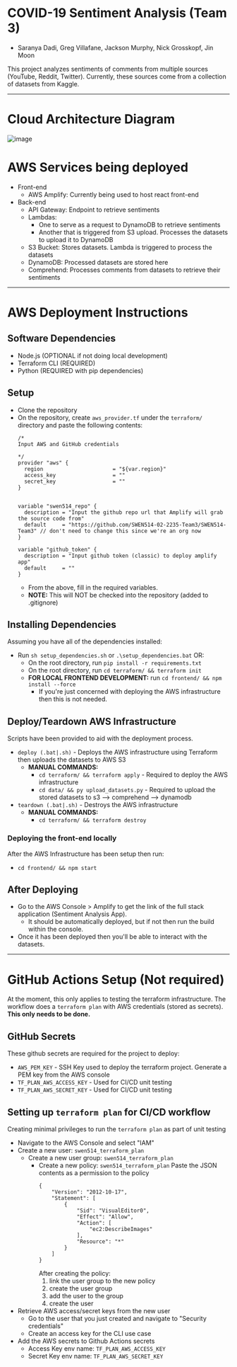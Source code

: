 # COVID-19 Sentiment Analysis (Team 3)
- Saranya Dadi, Greg Villafane, Jackson Murphy, Nick Grosskopf, Jin Moon

This project analyzes sentiments of comments from multiple sources (YouTube, Reddit, Twitter). Currently, these sources come from a collection of datasets from Kaggle.

------------------------------------------------------------------

# Cloud Architecture Diagram
![image](https://github.com/jym2584/SWEN514-Team3/assets/67706639/521b4a72-9b17-487c-83f0-a2a8341443f4)

# AWS Services being deployed

- Front-end
  - AWS Amplify: Currently being used to host react front-end 
- Back-end
  - API Gateway: Endpoint to retrieve sentiments
  - Lambdas:
    - One to serve as a request to DynamoDB to retrieve sentiments
    - Another that is triggered from S3 upload. Processes the datasets to upload it to DynamoDB
  - S3 Bucket: Stores datasets. Lambda is triggered to process the datasets
  - DynamoDB: Processed datasets are stored here
  - Comprehend: Processes comments from datasets to retrieve their sentiments

------------------------------------------------------------------

# AWS Deployment Instructions
## Software Dependencies
- Node.js (OPTIONAL if not doing local development)
- Terraform CLI (REQUIRED)
- Python (REQUIRED with pip dependencies)

## Setup
- Clone the repository
- On the repository, create `aws_provider.tf` under the `terraform/` directory and paste the following contents:
  ```
  /*
  Input AWS and GitHub credentials
  
  */
  provider "aws" {
    region                      = "${var.region}"
    access_key                  = ""
    secret_key                  = ""
  }
  
  
  variable "swen514_repo" {
    description = "Input the github repo url that Amplify will grab the source code from"
    default     = "https://github.com/SWEN514-02-2235-Team3/SWEN514-Team3" // don't need to change this since we're an org now
  }
  
  variable "github_token" {
    description = "Input github token (classic) to deploy amplify app"
    default     = ""
  }
  ```
    - From the above, fill in the required variables.
    - **NOTE:** This will NOT be checked into the repository (added to .gitignore)

## Installing Dependencies
Assuming you have all of the dependencies installed:
- Run `sh setup_dependencies.sh` or `.\setup_dependencies.bat` OR:
  - On the root directory, run `pip install -r requirements.txt`
  - On the root directory, run `cd terraform/ && terraform init`
  - **FOR LOCAL FRONTEND DEVELOPMENT:** run `cd frontend/ && npm install --force`
    - If you're just concerned with deploying the AWS infrastructure then this is not needed.

## Deploy/Teardown AWS Infrastructure
Scripts have been provided to aid with the deployment process.
- `deploy (.bat|.sh)` - Deploys the AWS infrastructure using Terraform then uploads the datasets to AWS S3
  - **MANUAL COMMANDS:**
    - `cd terraform/ && terraform apply` - Required to deploy the AWS infrastructure
    - `cd data/ && py upload_datasets.py` - Required to upload the stored datasets to s3 --> comprehend --> dynamodb
- `teardown (.bat|.sh)` - Destroys the AWS infrastructure
  - **MANUAL COMMANDS:**
    - `cd terraform/ && terraform destroy`

### Deploying the front-end locally
After the AWS Infrastructure has been setup then run:
- `cd frontend/ && npm start`

## After Deploying
- Go to the AWS Console > Amplify to get the link of the full stack application (Sentiment Analysis App).
  - It should be automatically deployed, but if not then run the build within the console.
- Once it has been deployed then you'll be able to interact with the datasets.

------------------------------------------------------------------
# GitHub Actions Setup (Not required)
At the moment, this only applies to testing the terraform infrastructure. The workflow does a `terraform plan` with AWS credentials (stored as secrets).  **This only needs to be done.**

## GitHub Secrets

These github secrets are required for the project to deploy:

- `AWS_PEM_KEY` - SSH Key used to deploy the terraform project. Generate a PEM key from the AWS console
- `TF_PLAN_AWS_ACCESS_KEY` - Used for CI/CD unit testing
- `TF_PLAN_AWS_SECRET_KEY` - Used for CI/CD unit testing

## Setting up `terraform plan` for CI/CD workflow

Creating minimal privileges to run the `terraform plan` as part of unit testing

- Navigate to the AWS Console and select "IAM"
- Create a new user: `swen514_terraform_plan`
  - Create a new user group: `swen514_terraform_plan`
    - Create a new policy: `swen514_terraform_plan`
      Paste the JSON contents as a permission to the policy
      ```
      {
          "Version": "2012-10-17",
          "Statement": [
              {
                  "Sid": "VisualEditor0",
                  "Effect": "Allow",
                  "Action": [
                      "ec2:DescribeImages"
                  ],
                  "Resource": "*"
              }
          ]
      }
      ```
      After creating the policy:
      1. link the user group to the new policy
      2. create the user group
      3. add the user to the group
      4. create the user
- Retrieve AWS access/secret keys from the new user
  - Go to the user that you just created and navigate to "Security credentials"
  - Create an access key for the CLI use case
- Add the AWS secrets to Github Actions secrets
  - Access Key env name: `TF_PLAN_AWS_ACCESS_KEY`
  - Secret Key env name: `TF_PLAN_AWS_SECRET_KEY`
